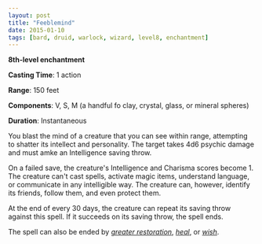 ```yaml
---
layout: post
title: "Feeblemind"
date: 2015-01-10
tags: [bard, druid, warlock, wizard, level8, enchantment]
---
```


**8th-level enchantment**

**Casting Time**: 1 action

**Range**: 150 feet

**Components**: V, S, M (a handful fo clay, crystal, glass, or mineral spheres)

**Duration**: Instantaneous

You blast the mind of a creature that you can see within range, attempting to shatter its intellect and personality. The target takes 4d6 psychic damage and must amke an Intelligence saving throw.

On a failed save, the creature's Intelligence and Charisma scores become 1. The creature can't cast spells, activate magic items, understand language, or communicate in any intelligible way. The creature can, however, identify its friends, follow them, and even protect them.

At the end of every 30 days, the creature can repeat its saving throw against this spell. If it succeeds on its saving throw, the spell ends.

The spell can also be ended by _[greater restoration](../greater-restoration/ "greater restoration (lvl 5)")_, _[heal](../heal/ "heal (lvl 6)")_, or _[wish](../wish/ "wish (lvl 9)")_.
